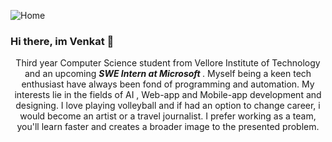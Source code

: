![Home](https://github.com/venkatr21/venkatr21/venkat.jpg)

### Hi there, im Venkat 👋

<div align="center">Third year Computer Science student from Vellore Institute of Technology and an upcoming <b><i> SWE Intern at Microsoft </i></b>. Myself being a keen tech enthusiast have always been fond of programming and automation.
My interests lie in the fields of AI , Web-app and Mobile-app development and designing. I love playing volleyball and if had an option to change career, i would become an artist or a travel journalist. I prefer working as a team, you'll learn faster and creates a broader image to the presented problem.
</div>
<br>
<div align="center">
